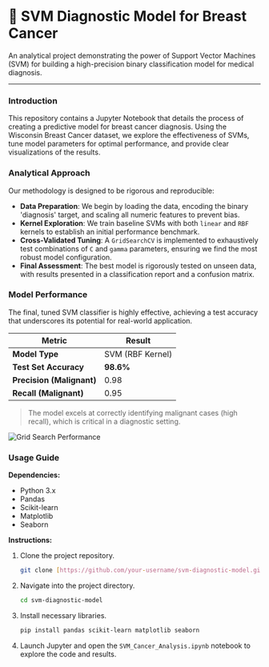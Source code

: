 # 🔬 SVM Diagnostic Model for Breast Cancer

An analytical project demonstrating the power of Support Vector Machines (SVM) for building a high-precision binary classification model for medical diagnosis.

---

### **Introduction**
This repository contains a Jupyter Notebook that details the process of creating a predictive model for breast cancer diagnosis. Using the Wisconsin Breast Cancer dataset, we explore the effectiveness of SVMs, tune model parameters for optimal performance, and provide clear visualizations of the results.

### **Analytical Approach**
Our methodology is designed to be rigorous and reproducible:

* **Data Preparation**: We begin by loading the data, encoding the binary 'diagnosis' target, and scaling all numeric features to prevent bias.
* **Kernel Exploration**: We train baseline SVMs with both `linear` and `RBF` kernels to establish an initial performance benchmark.
* **Cross-Validated Tuning**: A `GridSearchCV` is implemented to exhaustively test combinations of `C` and `gamma` parameters, ensuring we find the most robust model configuration.
* **Final Assessment**: The best model is rigorously tested on unseen data, with results presented in a classification report and a confusion matrix.

### **Model Performance**
The final, tuned SVM classifier is highly effective, achieving a test accuracy that underscores its potential for real-world application.

| Metric                  | Result           |
| ----------------------- | ---------------- |
| **Model Type** | SVM (RBF Kernel) |
| **Test Set Accuracy** | **98.6%** |
| **Precision (Malignant)** | 0.98             |
| **Recall (Malignant)** | 0.95             |

> The model excels at correctly identifying malignant cases (high recall), which is critical in a diagnostic setting.

![Grid Search Performance](https://placehold.co/600x400/2c5282/ffffff?text=Hyperparameter+Tuning+Results)

### **Usage Guide**

**Dependencies:**
* Python 3.x
* Pandas
* Scikit-learn
* Matplotlib
* Seaborn

**Instructions:**
1.  Clone the project repository.
    ```sh
    git clone [https://github.com/your-username/svm-diagnostic-model.git](https://github.com/your-username/svm-diagnostic-model.git)
    ```
2.  Navigate into the project directory.
    ```sh
    cd svm-diagnostic-model
    ```
3.  Install necessary libraries.
    ```sh
    pip install pandas scikit-learn matplotlib seaborn
    ```
4.  Launch Jupyter and open the `SVM_Cancer_Analysis.ipynb` notebook to explore the code and results.

